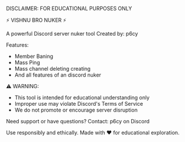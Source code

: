 DISCLAIMER: FOR EDUCATIONAL PURPOSES ONLY

⚡ VISHNU BRO NUKER ⚡

A powerful Discord server nuker tool
Created by: p6cy

Features:
- Member Baning 
- Mass Ping
- Mass channel deleting creating
- And all features of an discord nuker

⚠️ WARNING:
- This tool is intended for educational understanding only
- Improper use may violate Discord's Terms of Service
- We do not promote or encourage server disruption

Need support or have questions?
Contact: p6cy on Discord

Use responsibly and ethically.
Made with ❤️ for educational exploration.
